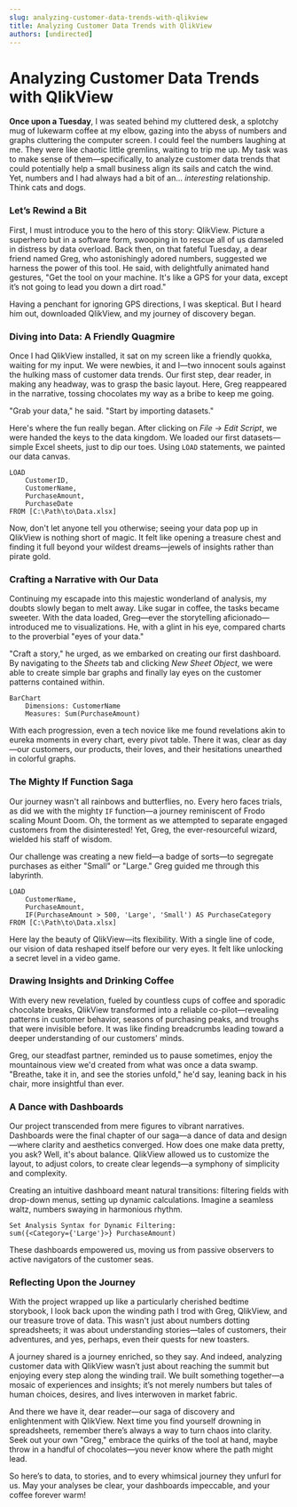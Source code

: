 ```yaml
---
slug: analyzing-customer-data-trends-with-qlikview
title: Analyzing Customer Data Trends with QlikView
authors: [undirected]
---
```



# Analyzing Customer Data Trends with QlikView

**Once upon a Tuesday**, I was seated behind my cluttered desk, a splotchy mug of lukewarm coffee at my elbow, gazing into the abyss of numbers and graphs cluttering the computer screen. I could feel the numbers laughing at me. They were like chaotic little gremlins, waiting to trip me up. My task was to make sense of them—specifically, to analyze customer data trends that could potentially help a small business align its sails and catch the wind. Yet, numbers and I had always had a bit of an... *interesting* relationship. Think cats and dogs.

### Let’s Rewind a Bit

First, I must introduce you to the hero of this story: QlikView. Picture a superhero but in a software form, swooping in to rescue all of us damseled in distress by data overload. Back then, on that fateful Tuesday, a dear friend named Greg, who astonishingly adored numbers, suggested we harness the power of this tool. He said, with delightfully animated hand gestures, "Get the tool on your machine. It's like a GPS for your data, except it’s not going to lead you down a dirt road."

Having a penchant for ignoring GPS directions, I was skeptical. But I heard him out, downloaded QlikView, and my journey of discovery began.

### Diving into Data: A Friendly Quagmire

Once I had QlikView installed, it sat on my screen like a friendly quokka, waiting for my input. We were newbies, it and I—two innocent souls against the hulking mass of customer data trends. Our first step, dear reader, in making any headway, was to grasp the basic layout. Here, Greg reappeared in the narrative, tossing chocolates my way as a bribe to keep me going.

"Grab your data," he said. "Start by importing datasets."

Here's where the fun really began. After clicking on *File -> Edit Script*, we were handed the keys to the data kingdom. We loaded our first datasets—simple Excel sheets, just to dip our toes. Using `LOAD` statements, we painted our data canvas.

```qlikview
LOAD
    CustomerID,
    CustomerName,
    PurchaseAmount,
    PurchaseDate
FROM [C:\Path\to\Data.xlsx]
```

Now, don't let anyone tell you otherwise; seeing your data pop up in QlikView is nothing short of magic. It felt like opening a treasure chest and finding it full beyond your wildest dreams—jewels of insights rather than pirate gold.

### Crafting a Narrative with Our Data

Continuing my escapade into this majestic wonderland of analysis, my doubts slowly began to melt away. Like sugar in coffee, the tasks became sweeter. With the data loaded, Greg—ever the storytelling aficionado—introduced me to visualizations. He, with a glint in his eye, compared charts to the proverbial "eyes of your data."

"Craft a story," he urged, as we embarked on creating our first dashboard. By navigating to the *Sheets* tab and clicking *New Sheet Object*, we were able to create simple bar graphs and finally lay eyes on the customer patterns contained within.

```qlikview
BarChart
    Dimensions: CustomerName
    Measures: Sum(PurchaseAmount)
```

With each progression, even a tech novice like me found revelations akin to eureka moments in every chart, every pivot table. There it was, clear as day—our customers, our products, their loves, and their hesitations unearthed in colorful graphs.

### The Mighty If Function Saga

Our journey wasn't all rainbows and butterflies, no. Every hero faces trials, as did we with the mighty `IF` function—a journey reminiscent of Frodo scaling Mount Doom. Oh, the torment as we attempted to separate engaged customers from the disinterested! Yet, Greg, the ever-resourceful wizard, wielded his staff of wisdom.

Our challenge was creating a new field—a badge of sorts—to segregate purchases as either "Small" or "Large." Greg guided me through this labyrinth.

```qlikview
LOAD
    CustomerName,
    PurchaseAmount,
    IF(PurchaseAmount > 500, 'Large', 'Small') AS PurchaseCategory
FROM [C:\Path\to\Data.xlsx]
```

Here lay the beauty of QlikView—its flexibility. With a single line of code, our vision of data reshaped itself before our very eyes. It felt like unlocking a secret level in a video game. 

### Drawing Insights and Drinking Coffee

With every new revelation, fueled by countless cups of coffee and sporadic chocolate breaks, QlikView transformed into a reliable co-pilot—revealing patterns in customer behavior, seasons of purchasing peaks, and troughs that were invisible before. It was like finding breadcrumbs leading toward a deeper understanding of our customers' minds.

Greg, our steadfast partner, reminded us to pause sometimes, enjoy the mountainous view we'd created from what was once a data swamp. "Breathe, take it in, and see the stories unfold," he'd say, leaning back in his chair, more insightful than ever.

### A Dance with Dashboards

Our project transcended from mere figures to vibrant narratives. Dashboards were the final chapter of our saga—a dance of data and design—where clarity and aesthetics converged. How does one make data pretty, you ask? Well, it's about balance. QlikView allowed us to customize the layout, to adjust colors, to create clear legends—a symphony of simplicity and complexity.

Creating an intuitive dashboard meant natural transitions: filtering fields with drop-down menus, setting up dynamic calculations. Imagine a seamless waltz, numbers swaying in harmonious rhythm.

```qlikview
Set Analysis Syntax for Dynamic Filtering:
sum({<Category={'Large'}>} PurchaseAmount)
```

These dashboards empowered us, moving us from passive observers to active navigators of the customer seas.

### Reflecting Upon the Journey

With the project wrapped up like a particularly cherished bedtime storybook, I look back upon the winding path I trod with Greg, QlikView, and our treasure trove of data. This wasn't just about numbers dotting spreadsheets; it was about understanding stories—tales of customers, their adventures, and yes, perhaps, even their quests for new toasters.

A journey shared is a journey enriched, so they say. And indeed, analyzing customer data with QlikView wasn’t just about reaching the summit but enjoying every step along the winding trail. We built something together—a mosaic of experiences and insights; it’s not merely numbers but tales of human choices, desires, and lives interwoven in market fabric.

And there we have it, dear reader—our saga of discovery and enlightenment with QlikView. Next time you find yourself drowning in spreadsheets, remember there’s always a way to turn chaos into clarity. Seek out your own "Greg," embrace the quirks of the tool at hand, maybe throw in a handful of chocolates—you never know where the path might lead.

So here’s to data, to stories, and to every whimsical journey they unfurl for us. May your analyses be clear, your dashboards impeccable, and your coffee forever warm!